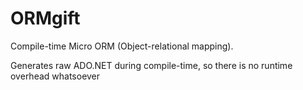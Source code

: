 # ORMgift

Compile-time Micro ORM (Object-relational mapping).

Generates raw ADO.NET during compile-time, so there is no runtime overhead whatsoever
